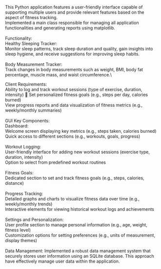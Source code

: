 This Python application features a user-friendly interface capable of supporting multiple users and provide relevant features based on the aspect of fitness tracking.\
Implemented a main class responsible for managing all application functionalities and generating reports using matplotlib.\
\
Functionality:\
Healthy Sleeping Tracker:\
Monitor sleep patterns, track sleep duration and quality, gain insights into sleep hygiene, and receive suggestions for improving sleep habits.\
\
Body Measurement Tracker:\
Track changes in body measurements such as weight, BMI, body fat percentage, muscle mass, and waist circumference.\

 Client Requirements:\
Ability to log and track workout sessions (type of exercise, duration, intensity)  Set personalized fitness goals (e.g., steps per day, calories burned)\
View progress reports and data visualization of fitness metrics (e.g., weekly/monthly summaries)\
\
GUI Key Components:\
Dashboard:\
Welcome screen displaying key metrics (e.g., steps taken, calories burned)\
Quick access to different sections (e.g., workouts, goals, progress)\
\
Workout Logging:\
User-friendly interface for adding new workout sessions (exercise type, duration, intensity)\
Option to select from predefined workout routines\
\
Fitness Goals:\
Dedicated section to set and track fitness goals (e.g., steps, calories, distance)\
\
Progress Tracking:\
Detailed graphs and charts to visualize fitness data over time (e.g., weekly/monthly trends)\
Interactive elements for viewing historical workout logs and achievements\
\
Settings and Personalization:\
User profile section to manage personal information (e.g., age, weight, fitness level)\
Customization options for setting preferences (e.g., units of measurement, display themes)\
\
Data Management: Implemented a robust data management system that securely stores user information using an SQLite database. This approach have effectively manage user data within the application.
